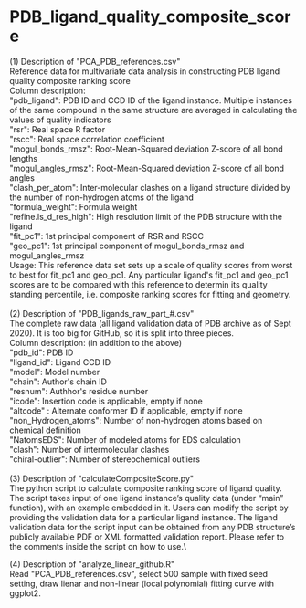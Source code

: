 # PDB_ligand_quality_composite_score
(1) Description of "PCA_PDB_references.csv"\
Reference data for multivariate data analysis in constructing PDB ligand quality composite ranking score\
Column description:\
"pdb_ligand": PDB ID and CCD ID of the ligand instance. Multiple instances of the same compound in the same structure are averaged in calculating the values of quality indicators\
"rsr": Real space R factor\
"rscc": Real space correlation coefficient\
"mogul_bonds_rmsz": Root-Mean-Squared deviation Z-score of all bond lengths\
"mogul_angles_rmsz": Root-Mean-Squared deviation Z-score of all bond angles\
"clash_per_atom": Inter-molecular clashes on a ligand structure divided by the number of non-hydrogen atoms of the ligand\
"formula_weight": Formula weight\
"refine.ls_d_res_high": High resolution limit of the PDB structure with the ligand\
"fit_pc1": 1st principal component of RSR and RSCC\
"geo_pc1": 1st principal component of mogul_bonds_rmsz and mogul_angles_rmsz\
Usage: This reference data set sets up a scale of quality scores from worst to best for fit_pc1 and geo_pc1. Any particular ligand's fit_pc1 and geo_pc1 scores are to be compared with this reference to determin its quality standing percentile, i.e. composite ranking scores for fitting and geometry.\
\
(2) Description of "PDB_ligands_raw_part_#.csv"\
The complete raw data (all ligand validation data of PDB archive as of Sept 2020). It is too big for GitHub, so it is split into three pieces.\
Column description: (in addition to the above)\
"pdb_id": PDB ID\
"ligand_id": Ligand CCD ID\
"model": Model number\
"chain": Author's chain ID\
"resnum": Authhor's residue number\
"icode": Insertion code is applicable, empty if none\
"altcode" : Alternate conformer ID if applicable, empty if none\
"non_Hydrogen_atoms": Number of non-hydrogen atoms based on chemical definition\
"NatomsEDS": Number of modeled atoms for EDS calculation\
"clash": Number of intermolecular clashes\
"chiral-outlier": Number of stereochemical outliers\
\
(3) Description of "calculateCompositeScore.py"\
The python script to calculate composite ranking score of ligand quality. The script takes input of one ligand instance’s quality data (under “main” function), with an example embedded in it. Users can modify the script by providing the validation data for a particular ligand instance. The ligand validation data for the script input can be obtained from any PDB structure’s publicly available PDF or XML formatted validation report. Please refer to the comments inside the script on how to use.\

(4) Description of "analyze_linear_github.R"\
Read "PCA_PDB_references.csv", select 500 sample with fixed seed setting, draw lienar and non-linear (local polynomial) fitting curve with ggplot2. 
